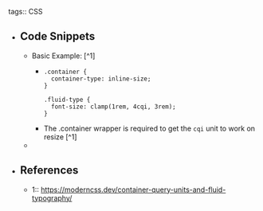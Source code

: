 tags:: CSS

- ## Code Snippets
	- Basic Example: [^1]
		- ```
		  .container {
		    container-type: inline-size;
		  }
		  
		  .fluid-type {
		    font-size: clamp(1rem, 4cqi, 3rem);
		  }
		  ```
		- The .container wrapper is required to get the `cqi` unit to work on resize [^1]
	-
- ## References
	- 1:: https://moderncss.dev/container-query-units-and-fluid-typography/